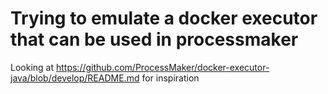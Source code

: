 # Trying to emulate a docker executor that can be used in processmaker

Looking at https://github.com/ProcessMaker/docker-executor-java/blob/develop/README.md for inspiration
